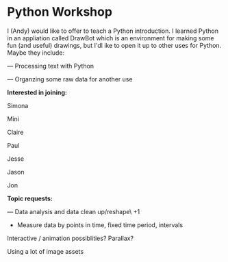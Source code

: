 # Python Workshop

I (Andy) would like to offer to teach a Python introduction. I learned Python in an appliation called DrawBot which is an environment for making some fun (and useful) drawings, but I'dl ike to open it up to other uses for Python. Maybe they include:

— Processing text with Python

— Organzing some raw data for another use

**Interested in joining:**

Simona

Mini

Claire

Paul

Jesse

Jason

Jon

**Topic requests:**

— Data analysis and data clean up/reshape\ +1

*   Measure data by points in time, fixed time period, intervals 

Interactive / animation possiblities? Parallax?

Using a lot of image assets